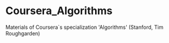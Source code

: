 # Coursera_Algorithms
Materials of Coursera`s specialization 'Algorithms' (Stanford, Tim Roughgarden)
